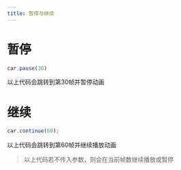 ```yaml
---
title: 暂停与继续
---
```


# 暂停
```javascript
car.pause(30)
```
以上代码会跳转到第30帧并暂停动画

# 继续
```javascript
car.continue(60);
```
以上代码会跳转到第60帧并继续播放动画

> 以上代码若不传入参数，则会在当前帧数继续播放或暂停